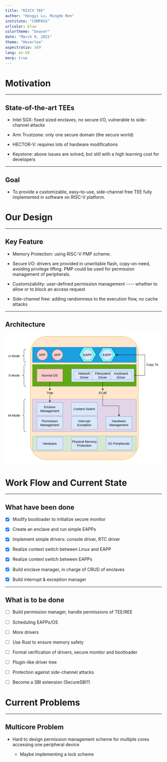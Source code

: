 ```yaml
---
title: "RISCV TEE"
author: "Hongyi Lu, Mingde Ren"
institute: "COMPASS"
urlcolor: blue
colortheme: "beaver"
date: "March 9, 2021"
theme: "Heverlee"
aspectratio: 169
lang: en-US
marp: true
---
```


# Motivation

---

## State-of-the-art TEEs

- Intel SGX: fixed sized enclaves, no secure I/O, vulnerable to side-channel attacks

- Arm Trustzone: only one secure domain (the secure world)

- HECTOR-V: requires lots of hardware modifications

- Keystone: above issues are solved, but still with a high learning cost for developers

---

## Goal

- To provide a customizable, easy-to-use, side-channel free TEE fully implemented in software on RISC-V platform.

# Our Design

---

## Key Feature

- Memory Protection: using RISC-V PMP scheme.

- Secure I/O: drivers are provided in unwritable flash, copy-on-need, avoiding privilege lifting. PMP could be used for permission management of peripherals.

- Customizability: user-defined permission management ---- whether to allow or to block an access request

- Side-channel free: adding randomness to the execution flow, no cache attacks

---

## Architecture

![architecture](architecture.png)

# Work Flow and Current State

---

## What have been done

- [x] Modify bootloader to initialize secure monitor

- [x] Create an enclave and run simple EAPPs

- [x] Implement simple drivers: console driver, RTC driver

- [x] Realize context switch between Linux and EAPP

- [x] Realize context switch between EAPPs

- [x] Build enclave manager, in charge of CRUD of enclaves

- [x] Build interrupt & exception manager

---

## What is to be done

- [ ] Build permission manager, handle permissions of TEE/REE

- [ ] Scheduling EAPPs/OS

- [ ] More drivers

- [ ] Use Rust to ensure memory safety

- [ ] Formal verification of drivers, secure monitor and bootloader

- [ ] Plugin-like driver tree

- [ ] Protection against side-channel attacks

- [ ] Become a SBI extension (SecureSBI?)

# Current Problems

---

## Multicore Problem

- Hard to design permission management scheme for multiple cores accessing one peripheral device
  
  - Maybe implementing a lock scheme